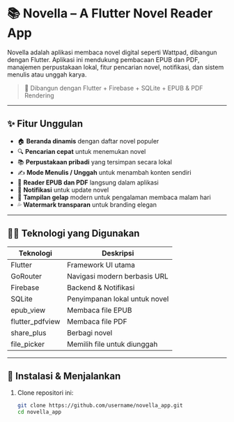 # 📚 Novella – A Flutter Novel Reader App

Novella adalah aplikasi membaca novel digital seperti Wattpad, dibangun dengan Flutter. Aplikasi ini mendukung pembacaan EPUB dan PDF, manajemen perpustakaan lokal, fitur pencarian novel, notifikasi, dan sistem menulis atau unggah karya.

> 📱 Dibangun dengan Flutter + Firebase + SQLite + EPUB & PDF Rendering

---

## ✨ Fitur Unggulan

- 🏠 **Beranda dinamis** dengan daftar novel populer
- 🔍 **Pencarian cepat** untuk menemukan novel
- 📚 **Perpustakaan pribadi** yang tersimpan secara lokal
- ✍️ **Mode Menulis / Unggah** untuk menambah konten sendiri
- 📖 **Reader EPUB dan PDF** langsung dalam aplikasi
- 🔔 **Notifikasi** untuk update novel
- 🌙 **Tampilan gelap** modern untuk pengalaman membaca malam hari
- 💦 **Watermark transparan** untuk branding elegan

---

## 🧑‍💻 Teknologi yang Digunakan

| Teknologi         | Deskripsi                         |
|------------------|----------------------------------|
| Flutter          | Framework UI utama               |
| GoRouter         | Navigasi modern berbasis URL     |
| Firebase         | Backend & Notifikasi             |
| SQLite           | Penyimpanan lokal untuk novel    |
| epub_view        | Membaca file EPUB                |
| flutter_pdfview  | Membaca file PDF                 |
| share_plus       | Berbagi novel                    |
| file_picker      | Memilih file untuk diunggah      |

---

## 🚀 Instalasi & Menjalankan

1. Clone repositori ini:

   ```bash
   git clone https://github.com/username/novella_app.git
   cd novella_app
